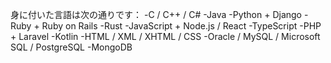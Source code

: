 身に付いた言語は次の通りです：
-C / C++ / C#
-Java
-Python + Django
-Ruby + Ruby on Rails
-Rust
-JavaScript + Node.js / React
-TypeScript
-PHP + Laravel
-Kotlin
-HTML / XML / XHTML / CSS
-Oracle / MySQL / Microsoft SQL / PostgreSQL
-MongoDB
